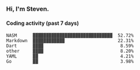 ### Hi, I'm Steven.

#### Coding activity (past 7 days)
```
NASM      ▓▓▓▓▓▓▓▓▓▓▓▓▓▓▓▓▓▓▓▓▓▓▓▓▓▓▓▓▓▓  52.72%
Markdown  ▓▓▓▓▓▓▓▓▓▓▓▓                    22.31%
Dart      ▓▓▓▓                             8.59%
other     ▓▓▓▓                             8.20%
YAML      ▓▓                               4.21%
Go        ▓▓                               3.98%
```
